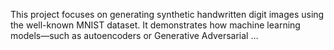 This project focuses on generating synthetic handwritten digit images using the well-known MNIST dataset. It demonstrates how machine learning models—such as autoencoders or Generative Adversarial …
